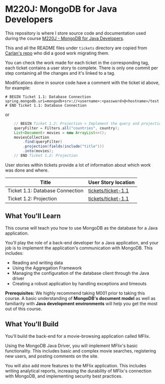 # M220J: MongoDB for Java Developers

This repository is where I store source code and documentation used during the course [M220J - MongoDB for Java Developers](https://university.mongodb.com/courses/M220J/about).

This and all the README files under `tickets` directory are copied from [Carlan's repo](https://github.com/carlan/m220j/) who did a good work migrating them.

You can check the work made for each ticket in the corresponding tag, each ticket contains a user story to complete. There is only one commit per step containing all the changes and it's linked to a tag.

Modifications done in source code have a comment with the ticket id above, for example:

```properties
# BEGIN Ticket 1.1: Database Connection
spring.mongodb.uri=mongodb+srv://<username>:<password>@<hostname>/test
# END Ticket 1.1: Database Connection
```

or

```java
    // BEGIN Ticket 1.2: Projection > Implement the query and projection required by the unit test
    queryFilter = Filters.all("countries", country);
    List<Document> movies = new ArrayList<>();
    moviesCollection
        .find(queryFilter)
        .projection(fields(include("title")))
        .into(movies);
    // END Ticket 1.2: Projection
```

User stories within tickets provide a lot of information about which work was done and where.

| Title                             | User Story location                      |
| --------------------------------- | ---------------------------------------- |
| Ticket 1.1: Database Connection   | [tickets/ticket-1.1](tickets/ticket-1.1) |
| Ticket 1.2: Projection            | [tickets/ticket-1.1](tickets/ticket-1.2) |


## What You'll Learn

This course will teach you how to use MongoDB as the database for a Java application.

You'll play the role of a back-end developer for a Java application, and your job is to implement the application's communication with MongoDB. This includes:

- Reading and writing data
- Using the Aggregation Framework
- Managing the configuration of the database client through the Java driver
- Creating a robust application by handling exceptions and timeouts

**Prerequisites:**
We highly recommend taking M001 prior to taking this course. A basic understanding of **MongoDB's document model** as well as familiarity with **Java development environments** will help you get the most out of this course.

## What You'll Build

You'll build the back-end for a movie-browsing application called MFlix.

Using the MongoDB Java Driver, you will implement MFlix's basic functionality. This includes basic and complex movie searches, registering new users, and posting comments on the site.

You will also add more features to the MFlix application. This includes writing analytical reports, increasing the durability of MFlix's connection with MongoDB, and implementing security best practices.